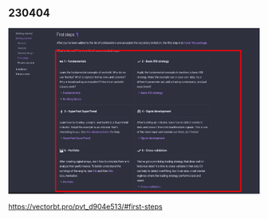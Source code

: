 ## 230404

<img src='./img/2023-04-04-15-18-22.png' height=333px></img>  

https://vectorbt.pro/pvt_d904e513/#first-steps
